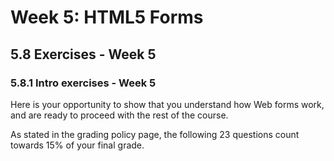 # Week 5: HTML5 Forms


## 5.8 Exercises - Week 5


### 5.8.1 Intro exercises - Week 5

Here is your opportunity to show that you understand how Web forms work, and are ready to proceed with the rest of the course.

As stated in the grading policy page, the following 23 questions count towards 15% of your final grade.









